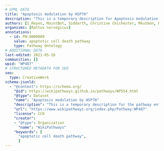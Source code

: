 ```yaml
---
# GPML DATA
title: "Apoptosis modulation by HSP70"
description: "This is a temporary description for Apoptosis modulation by HSP70"
authors: [I.Reyes, MaintBot, Siddarth, Christine Chichester, Mkutmon, Khanspers, Egonw, Eweitz]
organisms: [Rattus norvegicus]
annotations:
  - id: PW:0000009
    value: apoptotic cell death pathway
    type: Pathway Ontology
# ADDITIONAL DATA
last-edited: 2021-05-16
communities: []
wpid: "WP487"
# STRUCTURED METADATA FOR SEO
seo:
  type: CreativeWork
schema-jsonld:
  - "@context": https://schema.org/
    "@id": https://wikipathways.github.io/pathways/WP554.html
    "@type": Dataset
    "name": "Apoptosis modulation by HSP70"
    "description": "This is a temporary description for the pathway entitled: Apoptosis modulation by HSP70"
    "url": "https://www.wikipathways.org/index.php/Pathway:WP487"
    "license": CC0
    "creator":
    - "@type": Organization
      "name": "WikiPathways"
    "keywords": [
      "apoptotic cell death pathway",
      ]
---
```

